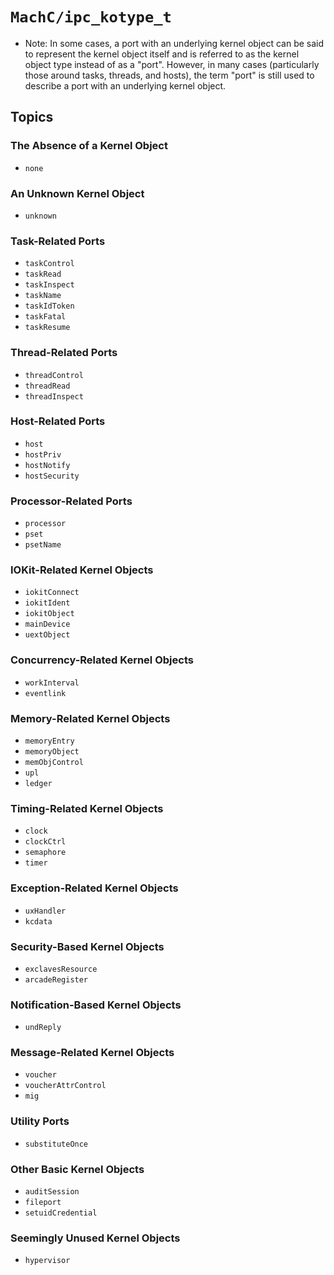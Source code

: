 # ``MachC/ipc_kotype_t``

- Note: In some cases, a port with an underlying kernel object can be said to represent the kernel object itself and is referred to as the kernel object type instead of as a "port". However, in many cases (particularly those around tasks, threads, and hosts), the term "port" is still used to describe a port with an underlying kernel object.

## Topics

### The Absence of a Kernel Object  

- ``none``

### An Unknown Kernel Object

- ``unknown``

### Task-Related Ports

- ``taskControl``
- ``taskRead``
- ``taskInspect``
- ``taskName``
- ``taskIdToken``
- ``taskFatal``
- ``taskResume``

### Thread-Related Ports

- ``threadControl``
- ``threadRead``
- ``threadInspect``

### Host-Related Ports

- ``host``
- ``hostPriv``
- ``hostNotify``
- ``hostSecurity``

### Processor-Related Ports

- ``processor``
- ``pset``
- ``psetName``

### IOKit-Related Kernel Objects

- ``iokitConnect``
- ``iokitIdent``
- ``iokitObject``
- ``mainDevice``
- ``uextObject``

### Concurrency-Related Kernel Objects

- ``workInterval``
- ``eventlink``

### Memory-Related Kernel Objects

- ``memoryEntry``
- ``memoryObject``
- ``memObjControl``
- ``upl``
- ``ledger``

### Timing-Related Kernel Objects

- ``clock``
- ``clockCtrl``
- ``semaphore``
- ``timer``

### Exception-Related Kernel Objects

- ``uxHandler``
- ``kcdata``

### Security-Based Kernel Objects

- ``exclavesResource``
- ``arcadeRegister``

### Notification-Based Kernel Objects

- ``undReply``

### Message-Related Kernel Objects
- ``voucher``
- ``voucherAttrControl``
- ``mig``

### Utility Ports

- ``substituteOnce``

### Other Basic Kernel Objects

- ``auditSession``
- ``fileport``
- ``setuidCredential``

### Seemingly Unused Kernel Objects

- ``hypervisor``